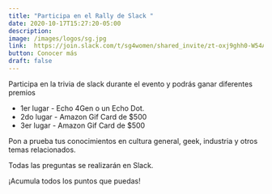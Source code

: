 ```yaml
---
title: "Participa en el Rally de Slack "
date: 2020-10-17T15:27:20-05:00
description:
image: /images/logos/sg.jpg
link:  https://join.slack.com/t/sg4women/shared_invite/zt-oxj9ghh0-W54Avq5ri~ti~~AxsZ9TBA 
button: Conocer más
draft: false
---
```


Participa en la trivia de slack durante el evento y podrás ganar diferentes premios

* 1er lugar - Echo 4Gen o un Echo Dot.
* 2do lugar - Amazon Gif Card de $500
* 3er lugar -   Amazon Gif Card de $500


Pon a prueba tus conocimientos en cultura general, geek, industria y otros temas relacionados. 

Todas las preguntas se realizarán en Slack.

¡Acumula todos los puntos que puedas! 
